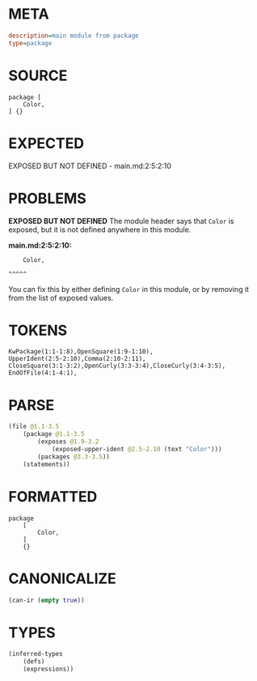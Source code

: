 # META
~~~ini
description=main module from package
type=package
~~~
# SOURCE
~~~roc
package [
    Color,
] {}
~~~
# EXPECTED
EXPOSED BUT NOT DEFINED - main.md:2:5:2:10
# PROBLEMS
**EXPOSED BUT NOT DEFINED**
The module header says that ``Color`` is exposed, but it is not defined anywhere in this module.

**main.md:2:5:2:10:**
```roc
    Color,
```
    ^^^^^
You can fix this by either defining ``Color`` in this module, or by removing it from the list of exposed values.

# TOKENS
~~~zig
KwPackage(1:1-1:8),OpenSquare(1:9-1:10),
UpperIdent(2:5-2:10),Comma(2:10-2:11),
CloseSquare(3:1-3:2),OpenCurly(3:3-3:4),CloseCurly(3:4-3:5),
EndOfFile(4:1-4:1),
~~~
# PARSE
~~~clojure
(file @1.1-3.5
	(package @1.1-3.5
		(exposes @1.9-3.2
			(exposed-upper-ident @2.5-2.10 (text "Color")))
		(packages @3.3-3.5))
	(statements))
~~~
# FORMATTED
~~~roc
package
	[
		Color,
	]
	{}
~~~
# CANONICALIZE
~~~clojure
(can-ir (empty true))
~~~
# TYPES
~~~clojure
(inferred-types
	(defs)
	(expressions))
~~~

